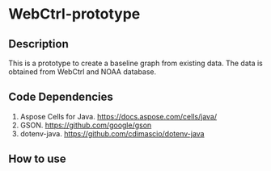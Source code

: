 # WebCtrl-prototype
## Description
This is a prototype to create a baseline graph from existing data. The data is obtained from WebCtrl and NOAA database.

## Code Dependencies
1. Aspose Cells for Java. https://docs.aspose.com/cells/java/
2. GSON. https://github.com/google/gson
3. dotenv-java. https://github.com/cdimascio/dotenv-java

## How to use

